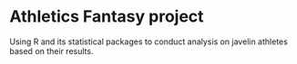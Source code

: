 # Athletics Fantasy project


Using R and its statistical packages to conduct analysis on javelin athletes based on their results.
